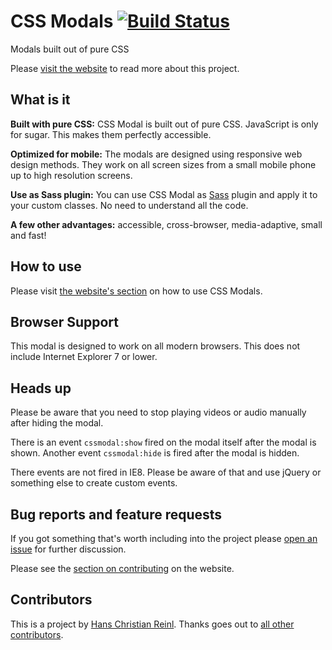 # CSS Modals [![Build Status](https://secure.travis-ci.org/drublic/css-modal.png?branch=master)](http://travis-ci.org/drublic/css-modal)

Modals built out of pure CSS

Please [visit the website](http://drublic.github.io/css-modal) to read more
about this project.

## What is it

__Built with pure CSS:__ CSS Modal is built out of pure CSS. JavaScript is only
for sugar. This makes them perfectly accessible.

__Optimized for mobile:__ The modals are designed using responsive web design
methods. They work on all screen sizes from a small mobile phone up to high
resolution screens.

__Use as Sass plugin:__ You can use CSS Modal as [Sass](http://sass-lang.com/)
plugin and apply it to your custom classes. No need to understand all the code.

__A few other advantages:__ accessible, cross-browser, media-adaptive, small and
fast!


## How to use

Please visit [the website's section](http://drublic.github.io/css-modal/#howto-markup)
on how to use CSS Modals.


## Browser Support

This modal is designed to work on all modern browsers. This does not include
Internet Explorer 7 or lower.


## Heads up

Please be aware that you need to stop playing videos or audio manually after
hiding the modal.

There is an event `cssmodal:show` fired on the modal itself after the modal is
shown. Another event `cssmodal:hide` is fired after the modal is hidden.

There events are not fired in IE8. Please be aware of that and use jQuery or
something else to create custom events.


## Bug reports and feature requests

If you got something that's worth including into the project please
[open an issue](https://github.com/drublic/css-modal/issues) for further
discussion.

Please see the [section on contributing](http://drublic.github.io/css-modal/#contributing)
on the website.


## Contributors

This is a project by [Hans Christian Reinl](http://drublic.de). Thanks goes out
to [all other contributors](https://github.com/drublic/css-modal/contributors).

